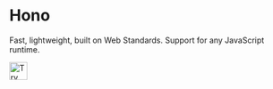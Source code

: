 # Hono
Fast, lightweight, built on Web Standards. Support for any JavaScript runtime.

<a href="https://idx.google.com/new?template=https://github.com/project-idx/community-templates/tree/main/hono">
  <img height="32" alt="Try in IDX" src="https://cdn.idx.dev/btn/try_dark_32.svg">
</a>
